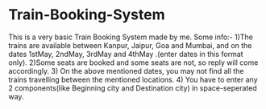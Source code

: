 # Train-Booking-System
This is a very basic Train Booking System made by me.
Some info:-
1)The trains are available between Kanpur, Jaipur, Goa and Mumbai, and on the dates 1stMay, 2ndMay, 3rdMay and 4thMay .(enter dates in this format only).
2)Some seats are booked and some seats are not, so reply will come accordingly.
3) On the above mentioned dates, you may not find all the trains travelling between the mentioned locations.
4) You have to enter any 2 components(like Beginning city and Destination city) in space-seperated way.
